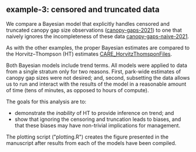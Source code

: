 ## example-3: censored and truncated data

We compare a Bayesian model that explicitly handles censored and truncated
canopy gap size observations ([canopy-gaps-2021](canopy-gaps-2021/)) to one that
naively ignores the incompleteness of these data
[canopy-gaps-naive-2021](canopy-gaps-naive-2021/).

As with the other examples, the proper Bayesian estimates are compared to the Horvitz–Thompson (HT) estimates
[CARE_HorvitzThomsponFiles](CARE_HorvitzThomsponFiles/).

Both Bayesian models include trend terms. All models were applied to data from
a single stratum only for two reasons. First, park-wide estimates of canopy gap
sizes were not desired; and, second, subsetting the data allows us to run and
interact with the results of the model in a reasonable amount of time (tens of
minutes, as opposed to hours of compute).

The goals for this analysis are to:
* demonstrate the _inability_ of HT to provide inference on trend; and
* show that ignoring the censoring and truncation leads to biases, and that
these biases may have non-trivial implications for management.

The plotting script ("plotting.R") creates the figure presented in the
manuscript after results from each of the models have been compiled.
